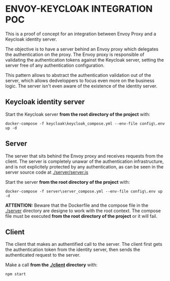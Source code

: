 # ENVOY-KEYCLOAK INTEGRATION POC

This is a proof of concept for an integration between Envoy Proxy and a Keycloak identity server.

The objective is to have a server behind an Envoy proxy which delegates the authentication on the proxy.
The Envoy proxy is responsible of validating the authentication tokens against the Keycloak server, setting the server free of any authentication configuration.

This pattern allows to abstract the authentication validation out of the server, which allows dedveloppers to focus even more on the business logic. The server isn't even aware of the existence of the identity server.

## Keycloak identity server

Start the Keycloak server **from the root directory of the project** with:
```
docker-compose -f keycloak\keycloak_compose.yml --env-file config\.env up -d
```

## Server

The server that sits behind the Envoy proxy and receives requests from the client.
The server is completely unawar of the authentication infrastructure, and is not explicitely protected by any authentication, as can be seen in the server source code at [./server/server.js](./server/server.js)

Start the server **from the root directory of the project** with:
```
docker-compose -f server\server_compose.yml --env-file config\.env up -d
```

**ATTENTION:** Beware that the Dockerfile and the compose file in the [./server](./server) directory are designe to work with the root context. The compose file must be executed **from the root directory of the project** or it will fail.

## Client

The client that makes an authentified call to the server.
The client first gets the authentication token from the identity server, then sends the authenticated request to the server.

Make a call **from the [./client](./client) directory** with:
```
npm start
```
